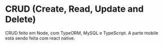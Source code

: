 # CRUD (Create, Read, Update and Delete)
CRUD feito em Node, com TypeORM, MySQL e TypeScript. A parte mobile está sendo feita com react native.
